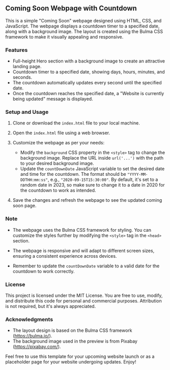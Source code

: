 ## Coming Soon Webpage with Countdown

This is a simple "Coming Soon" webpage designed using HTML, CSS, and JavaScript. The webpage displays a countdown timer to a specified date, along with a background image. The layout is created using the Bulma CSS framework to make it visually appealing and responsive.

### Features

- Full-height Hero section with a background image to create an attractive landing page.
- Countdown timer to a specified date, showing days, hours, minutes, and seconds.
- The countdown automatically updates every second until the specified date.
- Once the countdown reaches the specified date, a "Website is currently being updated" message is displayed.

### Setup and Usage

1. Clone or download the `index.html` file to your local machine.

2. Open the `index.html` file using a web browser.

3. Customize the webpage as per your needs:

   - Modify the `background` CSS property in the `<style>` tag to change the background image. Replace the URL inside `url('...')` with the path to your desired background image.
   - Update the `countDownDate` JavaScript variable to set the desired date and time for the countdown. The format should be `"YYYY-MM-DDTHH:mm:ss"`, e.g., `"2020-09-15T15:30:00"`. By default, it's set to a random date in 2023, so make sure to change it to a date in 2020 for the countdown to work as intended.

4. Save the changes and refresh the webpage to see the updated coming soon page.

### Note

- The webpage uses the Bulma CSS framework for styling. You can customize the styles further by modifying the `<style>` tag in the `<head>` section.

- The webpage is responsive and will adapt to different screen sizes, ensuring a consistent experience across devices.

- Remember to update the `countDownDate` variable to a valid date for the countdown to work correctly.

### License
This project is licensed under the MIT License. You are free to use, modify, and distribute this code for personal and commercial purposes. Attribution is not required, but it's always appreciated.

### Acknowledgments
- The layout design is based on the Bulma CSS framework (https://bulma.io/).
- The background image used in the preview is from Pixabay (https://pixabay.com/).

Feel free to use this template for your upcoming website launch or as a placeholder page for your website undergoing updates. Enjoy!
